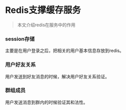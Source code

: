 # Redis支撑缓存服务
> 本文介绍redis在服务中的作用

### session存储
主要是在用户登录之后，把相关的用户基本信息存放到redis。

### 用户好友关系
用户发送到好友消息的时候，解决用户好友关系验证。

### 群组成员
用户发送消息到群内的时候验证其和法性。
